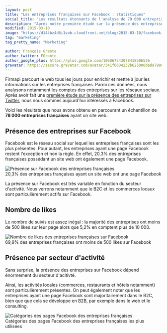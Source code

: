 ```yaml
---
layout: post
title: "Les entreprises françaises sur Facebook : statistiques"
social_title: "Les résultats étonnants de l'analyse de 79 000 entreprises françaises sur Facebook"
description: "Après notre première étude sur la présence des entreprises françaises sur Twitter, voici quelques chiffres sur la présence des entreprises sur Facebook."
modified: 2015-03-10
image: "https://d144bz4d6i1vob.cloudfront.net/blog/2015-03-10/facebook_presence_short.png"
tag: "marketing"
tag_pretty_name: "Marketing"

author: François Grante
author_twitter: FGrante
author_google_plus: https://plus.google.com/106867543078418506526
gravatar: https://secure.gravatar.com/avatar/341f6604232b625000deda790d8d39cd?d=mm&s=30&r=G
---
```



Firmapi parcourt le web tous les jours pour enrichir et mettre à jour les informations sur les entreprises françaises. Parmi ces données, nous analysons notamment les comptes des entreprises sur les réseaux sociaux. Après avoir fait une [première étude sur la présence des entreprises sur Twitter](https://blog.firmapi.com/entreprises-francaises-twitter/), nous nous sommes aujourd'hui intéressés à Facebook.

Voici les résultats que nous avons obtenu en parcourant un échantillon de **78 000 entreprises françaises** ayant un site web.

## Présence des entreprises sur Facebook

Facebook est le réseau social sur lequel les entreprises françaises sont les plus présentes. Pour autant, les entreprises ayant une page Facebook restent l'exception et non la règle. En effet, 20,3% des entreprises françaises possédant un site web ont également une page Facebook.

<img alt="Présence sur Facebook des entreprises françaises" src="https://d144bz4d6i1vob.cloudfront.net/blog/2015-03-10/facebook_presence_short.png" class="img-responsive">

<div class="click-to-tweet">
  20,3% des entreprises françaises ayant un site web ont une page Facebook
  <a class="tweet-link" data-original-title="Tweeter ça" data-placement="top" data-toggle="tooltip" href="https://twitter.com/intent/tweet?text=20%2C3%25%20des%20entreprises%20fran%C3%A7aises%20ayant%20un%20site%20web%20ont%20une%20page%20Facebook%20https://pic.twitter.com/q11gOnFOE9&url=http://blog.firmapi.com/entreprises-francaises-facebook/&related=_Firmapi&via=_Firmapi"><i class="fa fa-twitter"></i></a>
</div>

La présence sur Facebook est très variable en fonction du secteur d'activité. Nous verrons notamment que le B2C et les commerces locaux sont particulièrement actifs sur Facebook.

## Nombre de likes

Le nombre de suivis est assez inégal : la majorité des entreprises ont moins de 500 likes sur leur page alors que 5,2% en comptent plus de 10 000.

<img alt="Nombre de likes des entreprises françaises sur Facebook" src="https://d144bz4d6i1vob.cloudfront.net/blog/2015-03-10/facebook_likes_short.png" class="img-responsive">

<div class="click-to-tweet">
  69,9% des entreprises françaises ont moins de 500 likes sur Facebook
  <a class="tweet-link" data-original-title="Tweeter ça" data-placement="top" data-toggle="tooltip" href="https://twitter.com/intent/tweet?text=69%2C9%25%20des%20entreprises%20fran%C3%A7aises%20ont%20moins%20de%20500%20likes%20sur%20Facebook%20https://pic.twitter.com/2qa3ROArOR&url=http://blog.firmapi.com/entreprises-francaises-facebook/&related=_Firmapi&via=_Firmapi"><i class="fa fa-twitter"></i></a>
</div>


## Présence par secteur d'activité

Sans surprise, la présence des entreprises sur Facebook dépend énormement du secteur d'acitivté.

Ainsi, les activités locales (commerces, restaurants et hôtels notamment) sont particulièrement présentes. On peut également noter que les entreprises ayant une page Facebook sont majoritairement dans le B2C, bien que que cela se développe en B2B, par exemple dans le web et le consulting.

<img alt="Catégories des pages Facebook des entreprises françaises" src="https://d144bz4d6i1vob.cloudfront.net/blog/2015-03-10/facebook_categories_short.png" class="img-responsive">

<div class="click-to-tweet">
  Catégories des pages Facebook des entreprises françaises les plus utilisées
  <a class="tweet-link" data-original-title="Tweeter ça" data-placement="top" data-toggle="tooltip" href="https://twitter.com/intent/tweet?text=Cat%C3%A9gories%20des%20pages%20Facebook%20des%20entreprises%20fran%C3%A7aises%20les%20plus%20utilis%C3%A9es%20https://pic.twitter.com/4o5NLmiIbs&url=http://blog.firmapi.com/entreprises-francaises-facebook/&related=_Firmapi&via=_Firmapi"><i class="fa fa-twitter"></i></a>
</div>